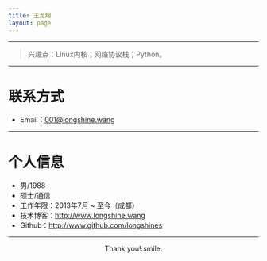 ```yaml
---
title: 王龙翔
layout: page
---
```


---

>  兴趣点：Linux内核；网络协议栈；Python。

---

# 联系方式

+ Email：<001@longshine.wang>

---

# 个人信息

+ 男/1988
+ 硕士/通信
+ 工作年限：2013年7月 ~ 至今（成都）
+ 技术博客：http://www.longshine.wang
+ Github：http://www.github.com/longshines

---

<center>Thank you!:smile:</center>
